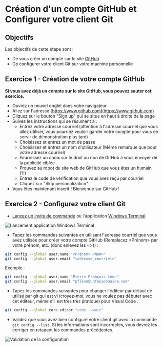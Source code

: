 # Création d'un compte GitHub et Configurer votre client Git

## Objectifs

Les objectifs de cette étape sont :

- De vous créer un compte sur le site [GitHub](https://github.com)
- De configurer votre client Git sur votre machine personnelle

## Exercice 1 - Création de votre compte GitHub

**Si vous avez déjà un compte sur le site GitHub, vous pouvez sauter cet exercice.**

- Ouvrez un nouvel onglet dans votre navigateur
- Allez sur l'adresse [https://www.github.com](https://www.github.com)
- Cliquez sur le bouton "Sign up" qui se situe en haut à droite de la page
- Suivez les instructions qui se résument à :
  - Entrez votre adresse courriel (attention à l'adresse courriel que vous allez utiliser, vous pourriez vouloir garder votre compte pour vous en servir de démonstration plus tard)
  - Choisissez et entrez un mot de passe
  - Choisissez et entrez un nom d'utilisateur (Même remarque que pour votre adresse courriel)
  - Fournissez un choix sur le droit ou non de GitHub à vous envoyer de la publicité ciblée
  - Prouvez au robot du site web de GitHub que vous êtes un humain (?!)
  - Entrez le code de vérification que vous avez reçu par courriel
  - Cliquez sur "Skip personalization"
- Vous êtes maintenant inscrit ! Bienvenue sur GitHub !

## Exercice 2 - Configurez votre client Git

- [Lancez un invite de commande](LIGNE_COMMANDE.md) ou l'application [Windows Terminal](https://www.microsoft.com/store/productId/9N0DX20HK701?ocid=pdpshare)

![Lancement application Windows Terminal](./img/vm_Windows_Terminal.png)

- Tapez les commandes suivantes en utilisant l'adresse courriel que vous avez utilisée pour créer votre compte GitHub (Remplacez <Prénom> par votre prénom, etc. (donc enlevez les <>)) :

```bash
git config --global user.name "<Prénom> <Nom>"
git config --global user.email "<adresse_courriel>"
```

Exemple :

```bash
git config --global user.name "Pierre-François Léon"
git config --global user.email "pfleon@unfauxdomaine.com"
```

- Tapez les commandes suivantes pour changer l'éditeur par défaut de utilisé par git qui est vi (croyez-moi, vous ne voulez pas débuter avec cet éditeur, même s'il est très très pratique) pour Visual Code :

```bash
git config --global core.editor "code --wait"
```

- Validez que vous avez bien configuré votre client git avec la commande ```git config --list```. Si les informations sont incorrectes, vous devrez les corriger en retapant les commandes précédentes.

![Validation de la configuration](img/vm_configuration_git.png)
